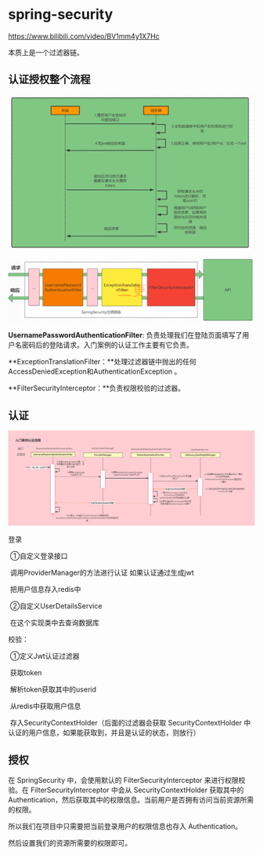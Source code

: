# spring-security

https://www.bilibili.com/video/BV1mm4y1X7Hc



本质上是一个过滤器链。



## 认证授权整个流程

![image-20220526134339123](assets/image-20220526134339123.png)



![image-20220526134353028](assets/image-20220526134353028.png)



**UsernamePasswordAuthenticationFilter**: 负责处理我们在登陆页面填写了用户名密码后的登陆请求。入门案例的认证工作主要有它负责。

**ExceptionTranslationFilter：**处理过滤器链中抛出的任何AccessDeniedException和AuthenticationException 。

**FilterSecurityInterceptor：**负责权限校验的过滤器。



## 认证

![image-20220526133129215](assets/image-20220526133129215.png)

登录

​	①自定义登录接口  

​				调用ProviderManager的方法进行认证 如果认证通过生成jwt

​				把用户信息存入redis中

​	②自定义UserDetailsService 

​				在这个实现类中去查询数据库

校验：

​	①定义Jwt认证过滤器

​				获取token

​				解析token获取其中的userid

​				从redis中获取用户信息

​				存入SecurityContextHolder（后面的过滤器会获取 SecurityContextHolder 中认证的用户信息，如果能获取到，并且是认证的状态，则放行）





## 授权

在 SpringSecurity 中，会使用默认的 FilterSecurityInterceptor 来进行权限校验。在 FilterSecurityInterceptor 中会从 SecurityContextHolder 获取其中的Authentication，然后获取其中的权限信息。当前用户是否拥有访问当前资源所需的权限。

所以我们在项目中只需要把当前登录用户的权限信息也存入 Authentication。

然后设置我们的资源所需要的权限即可。

